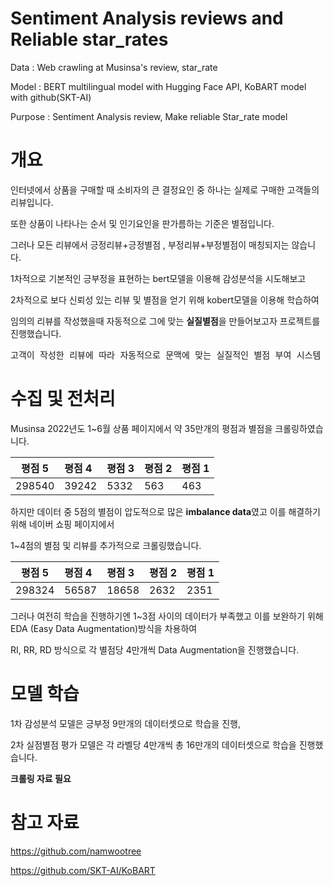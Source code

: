 # Sentiment Analysis reviews and Reliable star_rates

Data : Web crawling at Musinsa's review, star_rate

Model : BERT multilingual model with Hugging Face API, KoBART model with github(SKT-AI)

Purpose : Sentiment Analysis review, Make reliable Star_rate model



# 개요

인터넷에서 상품을 구매할 때 소비자의 큰 결정요인 중 하나는 실제로 구매한 고객들의 리뷰입니다.

또한 상품이 나타나는 순서 및 인기요인을 판가름하는 기준은 별점입니다.

그러나 모든 리뷰에서 긍정리뷰+긍정별점 , 부정리뷰+부정별점이 매칭되지는 않습니다.

1차적으로 기본적인 긍부정을 표현하는 bert모델을 이용해 감성분석을 시도해보고

2차적으로 보다 신뢰성 있는 리뷰 및 별점을 얻기 위해 kobert모델을 이용해 학습하여

임의의 리뷰를 작성했을때 자동적으로 그에 맞는 **실질별점**을 만들어보고자 프로젝트를 진행했습니다.

<pre>
고객이 작성한 리뷰에 따라 자동적으로 문맥에 맞는 실질적인 별점 부여 시스템 구축
</pre>


# 수집 및 전처리

Musinsa 2022년도 1~6월 상품 페이지에서 약 35만개의 평점과 별점을 크롤링하였습니다.

|평점 5|평점 4|평점 3|평점 2|평점 1|
|---|:---|:---|:---|:---|
|298540|39242|5332|563|463|


하지만 데이터 중 5점의 별점이 압도적으로 많은 **imbalance data**였고 이를 해결하기 위해 네이버 쇼핑 페이지에서

1~4점의 별점 및 리뷰를 추가적으로 크롤링했습니다.


|평점 5|평점 4|평점 3|평점 2|평점 1|
|---|:---|:---|:---|:---|
|298324|56587|18658|2632|2351|

그러나 여전히 학습을 진행하기엔 1~3점 사이의 데이터가 부족했고 이를 보완하기 위해 EDA (Easy Data Augmentation)방식을 차용하여

RI, RR, RD 방식으로 각 별점당 4만개씩 Data Augmentation을 진행했습니다.


# 모델 학습

1차 감성분석 모델은 긍부정 9만개의 데이터셋으로 학습을 진행,

2차 실점별점 평가 모델은 각 라벨당 4만개씩 총 16만개의 데이터셋으로 학습을 진행했습니다.

**크롤링 자료 필요**





# 참고 자료

https://github.com/namwootree

https://github.com/SKT-AI/KoBART    



